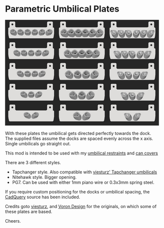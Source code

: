 # Parametric Umbilical Plates

![all](images/all.jpg)

With these plates the umbilical gets directed perfectly towards the dock. The supplied files assume the docks are spaced evenly across the x axis. Single umbilicals go straight out.

This mod is intended to be used with my [umbilical restraints](https://github.com/DraftShift/StealthChanger/tree/main/UserMods/N3MI-DG/Umbilical_Restraints) and [can covers](https://github.com/DraftShift/StealthChanger/tree/main/UserMods/N3MI-DG/CAN_Cover)

There are 3 different styles.

- Tapchanger style. Also compatible with [viesturz' Tapchanger umbilicals](https://github.com/viesturz/tapchanger)
- Nitehawk style. Bigger opening.
- PG7. Can be used with either 1mm piano wire or 0.3x3mm spring steel.

If you require custom positioning for the docks or umbilical spacing, the [CadQuery](https://github.com/CadQuery/cadquery, "CadQuery") source has been included.

Credits goto [viesturz](https://github.com/viesturz), and [Voron Design](https://github.com/VoronDesign) for the originals, on which some of these plates are based.

Cheers.
